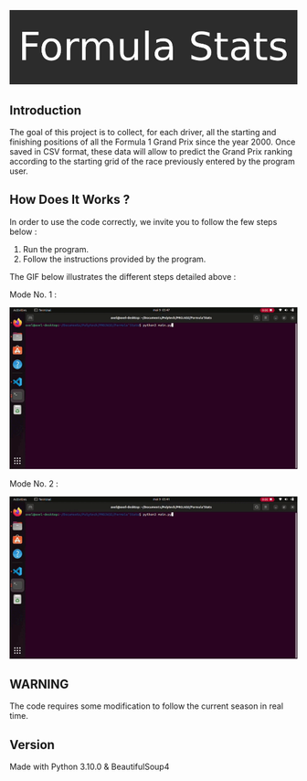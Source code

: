 ![](assets/title.jpg)
## Introduction
The goal of this project is to collect, for each driver, all the starting and finishing positions of all the Formula 1 Grand Prix since the year 2000. Once saved in CSV format, these data will allow to predict the Grand Prix ranking according to the starting grid of the race previously entered by the program user.

## How Does It Works ?
In order to use the code correctly, we invite you to follow the few steps below :
1. Run the program.
2. Follow the instructions provided by the program.

The GIF below illustrates the different steps detailed above :

Mode No. 1 :

![](assets/f1-mode1.gif)

Mode No. 2 :

![](assets/f1-mode2.gif)

## WARNING
The code requires some modification to follow the current season in real time.

## Version
Made with Python 3.10.0 & BeautifulSoup4
